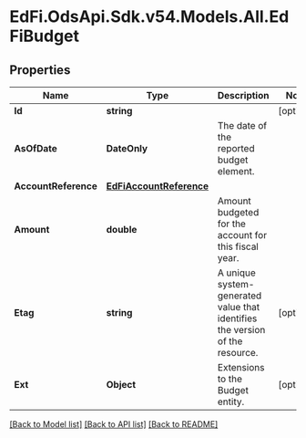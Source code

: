 # EdFi.OdsApi.Sdk.v54.Models.All.EdFiBudget

## Properties

Name | Type | Description | Notes
------------ | ------------- | ------------- | -------------
**Id** | **string** |  | [optional] 
**AsOfDate** | **DateOnly** | The date of the reported budget element. | 
**AccountReference** | [**EdFiAccountReference**](EdFiAccountReference.md) |  | 
**Amount** | **double** | Amount budgeted for the account for this fiscal year. | 
**Etag** | **string** | A unique system-generated value that identifies the version of the resource. | [optional] 
**Ext** | **Object** | Extensions to the Budget entity. | [optional] 

[[Back to Model list]](../README.md#documentation-for-models) [[Back to API list]](../README.md#documentation-for-api-endpoints) [[Back to README]](../README.md)

